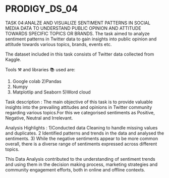 # PRODIGY_DS_04
TASK 04:ANALZE AND VISUALIZE SENTIMENT PATTERNS IN SOCIAL MEDIA DATA TO UNDERSTAND PUBLIC OPINION AND ATTITUDE TOWARDS SPECIFIC TOPICS OR BRANDS.
The task aimed to analyze sentiment patterns in Twitter data to gain insights into public opinion and attitude towards various topics, brands, events etc.

The dataset included in this task consists of Twitter data collected from Kaggle.

Tools ⚒️ and libraries 📚 used are:
1) Google colab 
2)Pandas
3) Numpy 
4) Matplotlip and Seaborn 
5)Word cloud

Task description : The main objective of this task is to provide valuable insights into the prevailing attitudes and opinions in Twitter community regarding various topics.For this we categorised sentiments as Positive, Negative, Neutral and Irrelevant.

Analysis Highlights :
1)Conducted data Cleaning to handle missing values and duplicates.
2 Identified patterns and trends in the data and analysed the sentiments.
3) While the negative sentiments appear to be more common overall, there is a diverse range of sentiments expressed across different topics.

This Data Analysis contributed to the understanding of  sentiment trends and using them in the decision making process, marketing strategies and community engagement efforts, both in online and offline contexts.
